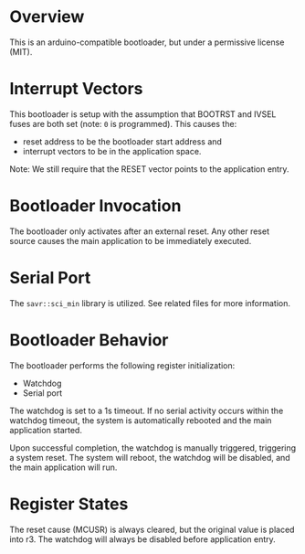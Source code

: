 # Overview
This is an arduino-compatible bootloader, but under a permissive license (MIT).

# Interrupt Vectors
This bootloader is setup with the assumption that BOOTRST and IVSEL fuses are
both set (note: `0` is programmed). This causes the:
* reset address to be the bootloader start address and
* interrupt vectors to be in the application space.

Note: We still require that the RESET vector points to the application entry.

# Bootloader Invocation
The bootloader only activates after an external reset. Any other reset source
causes the main application to be immediately executed.

# Serial Port
The `savr::sci_min` library is utilized. See related files for more information.

# Bootloader Behavior
The bootloader performs the following register initialization:
* Watchdog
* Serial port

The watchdog is set to a 1s timeout. If no serial activity occurs within the
watchdog timeout, the system is automatically rebooted and the main application
started.

Upon successful completion, the watchdog is manually triggered, triggering a
system reset. The system will reboot, the watchdog will be disabled, and the
main application will run.

# Register States
The reset cause (MCUSR) is always cleared, but the original value is placed
into r3. The watchdog will always be disabled before application entry.

